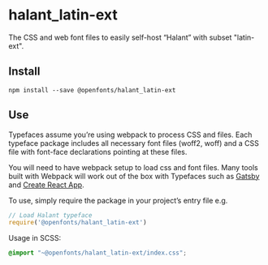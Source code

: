 
# halant_latin-ext

The CSS and web font files to easily self-host “Halant” with subset "latin-ext".

## Install

`npm install --save @openfonts/halant_latin-ext`

## Use

Typefaces assume you’re using webpack to process CSS and files. Each typeface
package includes all necessary font files (woff2, woff) and a CSS file with
font-face declarations pointing at these files.

You will need to have webpack setup to load css and font files. Many tools built
with Webpack will work out of the box with Typefaces such as [Gatsby](https://github.com/gatsbyjs/gatsby)
and [Create React App](https://github.com/facebookincubator/create-react-app).

To use, simply require the package in your project’s entry file e.g.

```javascript
// Load Halant typeface
require('@openfonts/halant_latin-ext')
```

Usage in SCSS:
```scss
@import "~@openfonts/halant_latin-ext/index.css";
```
